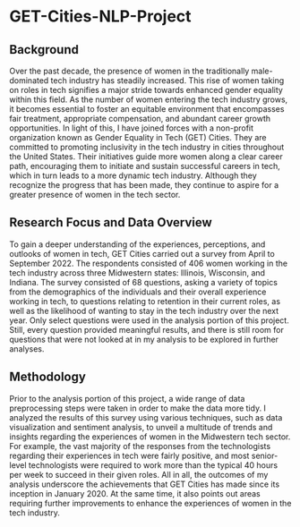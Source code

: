 # GET-Cities-NLP-Project

## Background

Over the past decade, the presence of women in the traditionally male-dominated 
tech industry has steadily increased. This rise of women taking on roles in tech 
signifies a major stride towards enhanced gender equality within this field. As 
the number of women entering the tech industry grows, it becomes essential to 
foster an equitable environment that encompasses fair treatment, appropriate 
compensation, and abundant career growth opportunities. In light of this, I have 
joined forces with a non-profit organization known as Gender Equality in Tech 
(GET) Cities. They are committed to promoting inclusivity in the tech industry
in cities throughout the United States. Their initiatives guide more women along
a clear career path, encouraging them to initiate and sustain successful careers
in tech, which in turn leads to a more dynamic tech industry. Although they 
recognize the progress that has been made, they continue to aspire for a greater 
presence of women in the tech sector.

## Research Focus and Data Overview

To gain a deeper understanding of the experiences, perceptions, and outlooks of 
women in tech, GET Cities carried out a survey from April to September 2022. The
respondents consisted of 406 women working in the tech industry across three 
Midwestern states: Illinois, Wisconsin, and Indiana. The survey consisted of 68 
questions, asking a variety of topics from the demographics of the individuals and
their overall experience working in tech, to questions relating to retention in their
current roles, as well as the likelihood of wanting to stay in the tech industry over 
the next year. Only select questions were used in the analysis portion of this project.
Still, every question provided meaningful results, and there is still room for questions 
that were not looked at in my analysis to be explored in further analyses.

## Methodology

Prior to the analysis portion of this project, a wide range of data preprocessing steps
were taken in order to make the data more tidy. I analyzed the results of this survey 
using various techniques, such as data visualization and sentiment analysis, to unveil a
multitude of trends and insights regarding the experiences of women in the Midwestern tech 
sector. For example, the vast majority of the responses from the technologists regarding
their experiences in tech were fairly positive, and most senior-level technologists were 
required to work more than the typical 40 hours per week to succeed in their given roles. 
All in all, the outcomes of my analysis underscore the achievements that GET Cities has 
made since its inception in January 2020. At the same time, it also points out areas
requiring further improvements to enhance the experiences of women in the tech industry.
